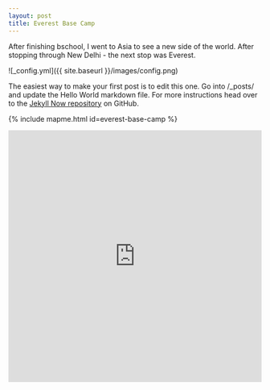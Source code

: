 ```yaml
---
layout: post
title: Everest Base Camp
---
```


After finishing bschool, I went to Asia to see a new side of the world. After stopping through New Delhi - the next stop was Everest.

![_config.yml]({{ site.baseurl }}/images/config.png)


The easiest way to make your first post is to edit this one. Go into /_posts/ and update the Hello World markdown file. For more instructions head over to the [Jekyll Now repository](https://github.com/barryclark/jekyll-now) on GitHub.


{% include mapme.html id=everest-base-camp %}

<iframe src='https://mapme.com/everest-base-camp' width='100%' height='500' marginwidth=0 marginheight=0 hspace=0 vspace=0 frameborder=0 scrolling='no' border=0> </iframe>
